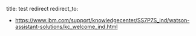 
title: test redirect
redirect_to:
  - https://www.ibm.com/support/knowledgecenter/SS7P7S_ind/watson-assistant-solutions/kc_welcome_ind.html

